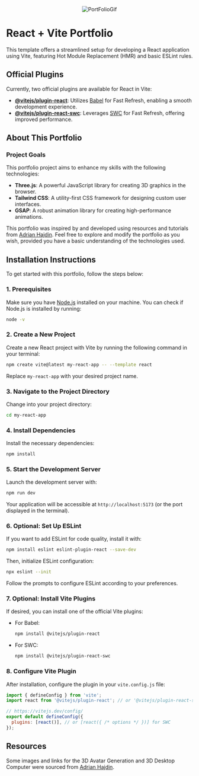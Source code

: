 <div align="center">
  <img src="GifThreeJSPortfolio.gif" alt="PortFolioGif" />
</div>

# React + Vite Portfolio

This template offers a streamlined setup for developing a React application using Vite, featuring Hot Module Replacement (HMR) and basic ESLint rules.

## Official Plugins

Currently, two official plugins are available for React in Vite:

- **[@vitejs/plugin-react](https://github.com/vitejs/vite-plugin-react/blob/main/packages/plugin-react/README.md)**: Utilizes [Babel](https://babeljs.io/) for Fast Refresh, enabling a smooth development experience.
- **[@vitejs/plugin-react-swc](https://github.com/vitejs/vite-plugin-react-swc)**: Leverages [SWC](https://swc.rs/) for Fast Refresh, offering improved performance.

## About This Portfolio

### Project Goals
This portfolio project aims to enhance my skills with the following technologies:
- **Three.js**: A powerful JavaScript library for creating 3D graphics in the browser.
- **Tailwind CSS**: A utility-first CSS framework for designing custom user interfaces.
- **GSAP**: A robust animation library for creating high-performance animations.

This portfolio was inspired by and developed using resources and tutorials from [Adrian Hajdin](https://github.com/adrianhajdin). Feel free to explore and modify the portfolio as you wish, provided you have a basic understanding of the technologies used.

## Installation Instructions

To get started with this portfolio, follow the steps below:

### 1. Prerequisites

Make sure you have [Node.js](https://nodejs.org/) installed on your machine. You can check if Node.js is installed by running:

```bash
node -v
```

### 2. Create a New Project

Create a new React project with Vite by running the following command in your terminal:

```bash
npm create vite@latest my-react-app -- --template react
```

Replace `my-react-app` with your desired project name.

### 3. Navigate to the Project Directory

Change into your project directory:

```bash
cd my-react-app
```

### 4. Install Dependencies

Install the necessary dependencies:

```bash
npm install
```

### 5. Start the Development Server

Launch the development server with:

```bash
npm run dev
```

Your application will be accessible at `http://localhost:5173` (or the port displayed in the terminal).

### 6. Optional: Set Up ESLint

If you want to add ESLint for code quality, install it with:

```bash
npm install eslint eslint-plugin-react --save-dev
```

Then, initialize ESLint configuration:

```bash
npx eslint --init
```

Follow the prompts to configure ESLint according to your preferences.

### 7. Optional: Install Vite Plugins

If desired, you can install one of the official Vite plugins:

- For Babel:

  ```bash
  npm install @vitejs/plugin-react
  ```

- For SWC:

  ```bash
  npm install @vitejs/plugin-react-swc
  ```

### 8. Configure Vite Plugin

After installation, configure the plugin in your `vite.config.js` file:

```javascript
import { defineConfig } from 'vite';
import react from '@vitejs/plugin-react'; // or '@vitejs/plugin-react-swc'

// https://vitejs.dev/config/
export default defineConfig({
  plugins: [react()], // or [react({ /* options */ })] for SWC
});
```

## Resources

Some images and links for the 3D Avatar Generation and 3D Desktop Computer were sourced from [Adrian Hajdin](https://github.com/adrianhajdin).
